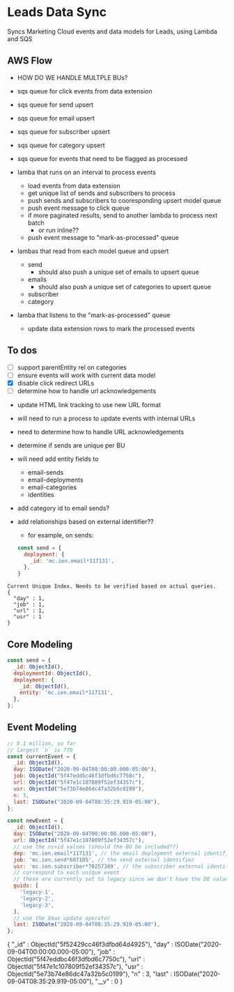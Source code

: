 # Leads Data Sync
Syncs Marketing Cloud events and data models for Leads, using Lambda and SQS

## AWS Flow
- HOW DO WE HANDLE MULTPLE BUs?

- sqs queue for click events from data extension
- sqs queue for send upsert
- sqs queue for email upsert
- sqs queue for subscriber upsert
- sqs queue for category upsert
- sqs queue for events that need to be flagged as processed

- lamba that runs on an interval to process events
  - load events from data extension
  - get unique list of sends and subscribers to process
  - push sends and subscribers to cooresponding upsert model queue
  - push event message to click queue
  - if more paginated results, send to another lambda to process next batch
    - or run inline??
  - push event message to "mark-as-processed" queue

- lambas that read from each model queue and upsert
  - send
    - should also push a unique set of emails to upsert queue
  - emails
    - should also push a unique set of categories to upsert queue
  - subscriber
  - category

- lamba that listens to the "mark-as-processed" queue
  - update data extension rows to mark the processed events


## To dos
- [ ] support parentEntity rel on categories
- [ ] ensure events will work with current data model
- [x] disable click redirect URLs
- [ ] determine how to handle url acknowledgements
- update HTML link tracking to use new URL format
- will need to run a process to update events with internal URLs
- need to determine how to handle URL acknowledgements

- determine if sends are unique per BU
- will need add entity fields to
  - email-sends
  - email-deployments
  - email-categories
  - identities
- add category id to email sends?
- add relationships based on external identifier??
  - for example, on sends:
  ```js
  const send = {
    deployment: {
      _id: 'mc.ien.email*117131',
    },
  }
  ```

```
Current Unique Index. Needs to be verified based on actual queries.
{
  "day" : 1,
  "job" : 1,
  "url" : 1,
  "usr" : 1
}
```

## Core Modeling
```js
const send = {
  _id: ObjectId(),
  deploymentId: ObjectId(),
  deployment: {
    _id: ObjectId(),
    entity: 'mc.ien.email*117131',
  },
};
```

## Event Modeling
```js
// 9.1 million, so far
// largest `n` is 770
const currentEvent = {
  _id: ObjectId(),
  day: ISODate("2020-09-04T00:00:00.000-05:00"),
  job: ObjectId("5f47eddbc46f3dfbd6c7750c"),
  url: ObjectId("5f47e1c107809f52ef34357c"),
  usr: ObjectId("5e73b74e86dc47a32b5c0199"),
  n: 3,
  last: ISODate("2020-09-04T08:35:29.919-05:00"),
};

const newEvent = {
  _id: ObjectId(),
  day: ISODate("2020-09-04T00:00:00.000-05:00"),
  url: ObjectId("5f47e1c107809f52ef34357c"),
  // use the ns+id values (should the BU be included??)
  dep: 'mc.ien.email*117131', // the email deployment external identifier - is this needed?
  job: 'mc.ien.send*607105', // the send external identifier
  usr: 'mc.ien.subscriber*70257389', // the subscriber external identifier
  // correspond to each unique event
  // these are currently set to legacy since we don't have the DE values
  guids: [
    'legacy-1',
    'legacy-2',
    'legacy-3',
  ],
  // use the $max update operator
  last: ISODate("2020-09-04T08:35:29.919-05:00"),
};
```

{
    "_id" : ObjectId("5f52429cc46f3dfbd64d4925"),
    "day" : ISODate("2020-09-04T00:00:00.000-05:00"),
    "job" : ObjectId("5f47eddbc46f3dfbd6c7750c"),
    "url" : ObjectId("5f47e1c107809f52ef34357c"),
    "usr" : ObjectId("5e73b74e86dc47a32b5c0199"),
    "n" : 3,
    "last" : ISODate("2020-09-04T08:35:29.919-05:00"),
    "__v" : 0
}
